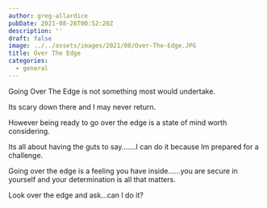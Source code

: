 ```yaml
---
author: greg-allardice
pubDate: 2021-08-26T00:52:20Z
description: ''
draft: false
image: ../../assets/images/2021/08/Over-The-Edge.JPG
title: Over The Edge
categories:
  - general
---
```


Going Over The Edge is not something most would undertake.

Its scary down there and I may never return.

However being ready to go over the edge is a state of mind worth considering.

Its all about having the guts to say.......I can do it because Im prepared for a challenge.

Going over the edge is a feeling you have inside......you are secure in yourself and your determination is all that matters.

Look over the edge and ask...can I do it?
